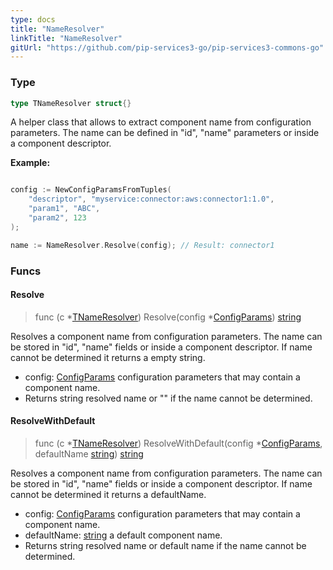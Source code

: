 ```yaml
---
type: docs
title: "NameResolver"
linkTitle: "NameResolver" 
gitUrl: "https://github.com/pip-services3-go/pip-services3-commons-go"
---
```


### Type

```go
type TNameResolver struct{}
```

A helper class that allows to extract component name from configuration parameters. The name can be defined in "id", "name" parameters or inside a component descriptor. 

**Example:**

```go

config := NewConfigParamsFromTuples(
    "descriptor", "myservice:connector:aws:connector1:1.0",
    "param1", "ABC",
    "param2", 123
);

name := NameResolver.Resolve(config); // Result: connector1
```

### Funcs

#### Resolve
> func (c *[TNameResolver]()) Resolve(config *[ConfigParams](../configparams)) [string](https://pkg.go.dev/builtin#string)

Resolves a component name from configuration parameters. The name can be stored in "id", "name" fields or inside a component descriptor. If name cannot be determined it returns a empty string.

- config: [ConfigParams](../configparams) configuration parameters that may contain a component name.
- Returns string resolved name or "" if the name cannot be determined.

#### ResolveWithDefault
> func (c *[TNameResolver]()) ResolveWithDefault(config *[ConfigParams](../configparams), defaultName [string](https://pkg.go.dev/builtin#string)) [string](https://pkg.go.dev/builtin#string)

Resolves a component name from configuration parameters. The name can be stored in "id", "name" fields or inside a component descriptor. If name cannot be determined it returns a defaultName.

- config: [ConfigParams](../configparams) configuration parameters that may contain a component name.
- defaultName: [string](https://pkg.go.dev/builtin#string) a default component name.
- Returns string resolved name or default name if the name cannot be determined.
